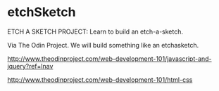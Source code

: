 # etchSketch
ETCH A SKETCH PROJECT:
Learn to build an etch-a-sketch. 

Via The Odin Project. We will build something like an etchasketch. 

http://www.theodinproject.com/web-development-101/javascript-and-jquery?ref=lnav

http://www.theodinproject.com/web-development-101/html-css

